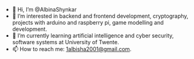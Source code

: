 - 👋 Hi, I’m @AlbinaShynkar
- 👀 I’m interested in backend and frontend development, cryptography, projects with arduino and raspberry pi, game modelling and development.
- 🌱 I’m currently learning artificial intelligence and cyber security, software systems at University of Twente.
- 📫 How to reach me: 1albisha2001@gmail.com.

